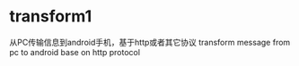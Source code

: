 # transform1
从PC传输信息到android手机，基于http或者其它协议
transform message from pc to android base on http protocol
